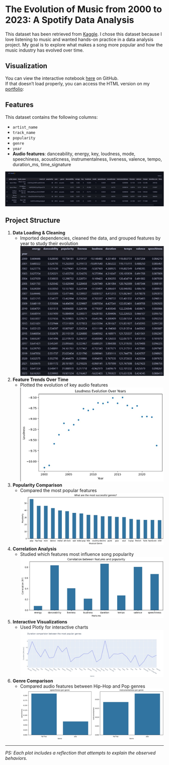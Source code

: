 # The Evolution of Music from 2000 to 2023: A Spotify Data Analysis

This dataset has been retrieved from [Kaggle](https://www.kaggle.com/datasets/amitanshjoshi/spotify-1million-tracks). I chose this dataset because I love listening to music and wanted hands-on practice in a data analysis project. My goal is to explore what makes a song more popular and how the music industry has evolved over time.

## Visualization
You can view the interactive notebook [here](https://github.com/manulucena12/spotify-trends/blob/main/main.ipynb) on GitHub.  
If that doesn’t load properly, you can access the HTML version on my [portfolio](https://manulucenaportfolio.is-a.dev/spotify.html):  

## Features
This dataset contains the following columns:
- `artist_name`
- `track_name`
- `popularity`
- `genre`
- `year`
- **Audio features**: danceability, energy, key, loudness, mode, speechiness, acousticness, instrumentalness, liveness, valence, tempo, duration_ms, time_signature  

![Dataset Features](https://raw.githubusercontent.com/manulucena12/spotify-trends/main/public/features.jpg)

## Project Structure
1. **Data Loading & Cleaning**  
   - Imported dependencies, cleaned the data, and grouped features by year to study their evolution  
   ![Averages by Year](https://raw.githubusercontent.com/manulucena12/spotify-trends/main/public/averages.jpg)
2. **Feature Trends Over Time**  
   - Plotted the evolution of key audio features  
   ![Feature Trends](https://raw.githubusercontent.com/manulucena12/spotify-trends/main/public/plot1.jpg)
3. **Popularity Comparison**  
   - Compared the most popular features  
   ![Popularity Comparison](https://raw.githubusercontent.com/manulucena12/spotify-trends/main/public/plot2.jpg)
4. **Correlation Analysis**  
   - Studied which features most influence song popularity  
   ![Correlation Matrix](https://raw.githubusercontent.com/manulucena12/spotify-trends/main/public/plot3.jpg)
5. **Interactive Visualizations**  
   - Used Plotly for interactive charts  
   ![Interactive Plot](https://raw.githubusercontent.com/manulucena12/spotify-trends/main/public/plot4.jpg)
6. **Genre Comparison**  
   - Compared audio features between Hip-Hop and Pop genres  
   ![Genre Comparison](https://raw.githubusercontent.com/manulucena12/spotify-trends/main/public/plot5.jpg)

---

*PS: Each plot includes a reflection that attempts to explain the observed behaviors.*